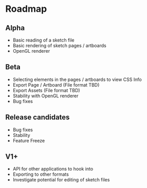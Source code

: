 # Roadmap

## Alpha
* Basic reading of a sketch file
* Basic rendering of sketch pages / artboards
* OpenGL renderer

## Beta
* Selecting elements in the pages / artboards to view CSS Info
* Export Page / Artboard (File format TBD)
* Export Assets (File format TBD)
* Stability with OpenGL renderer
* Bug fixes

## Release candidates
* Bug fixes
* Stability
* Feature Freeze

## V1+
* API for other applications to hook into
* Exporting to other formats
* Investigate potential for editing of sketch files